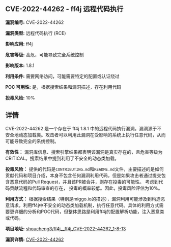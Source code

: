 ## CVE-2022-44262 - ff4j 远程代码执行

**漏洞编号:** CVE-2022-44262

**漏洞类型:** 远程代码执行 (RCE)

**影响应用:** ff4j

**危害等级:** 高危，可能导致完全系统控制

**影响版本:** 1.8.1

**利用条件:** 需要网络访问，可能需要特定的配置或认证绕过

**POC 可用性:** 是，根据搜索结果和漏洞描述，存在利用代码

**投毒风险:** 10%

## 详情

CVE-2022-44262 是一个存在于 ff4j 1.8.1 中的远程代码执行漏洞。漏洞源于不安全地动态加载类。攻击者可以利用此漏洞在受影响的系统上执行任意代码，从而可能导致完全的系统控制。

**有效性：**
漏洞库信息、搜索引擎结果都表明该漏洞是真实存在的，且危害等级为 CRITICAL。搜索结果中提到利用了不安全的动态类加载。

**投毒风险：**
提供的代码是`CONTRIBUTING.md`和`README.md`文件，主要描述的是如何贡献代码和项目介绍，本身不包含任何漏洞利用代码，但是如果攻击者通过提交包含恶意代码的Pull Request，并且该PR被合并，则存在投毒的可能性。 考虑到代码贡献流程和代码审查的存在， 投毒的概率较低。因此，投毒风险评估为10%。

**利用方式：**
根据搜索结果（特别是miggo.io的描述），漏洞利用可能涉及到构造恶意请求，利用ff4j中不安全的动态类加载机制，执行任意代码。具体的利用方式需要更详细的分析和POC代码，但整体思路是利用ff4j的配置解析功能，注入恶意类或代码。

**项目地址:** [shoucheng3/ff4j__ff4j_CVE-2022-44262_1-8-13](https://github.com/shoucheng3/ff4j__ff4j_CVE-2022-44262_1-8-13)

**漏洞详情:** [CVE-2022-44262](https://nvd.nist.gov/vuln/detail/CVE-2022-44262)